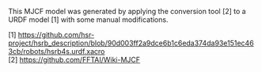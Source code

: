 This MJCF model was generated by applying the conversion tool [2] to a URDF model [1] with some manual modifications.

[1] https://github.com/hsr-project/hsrb_description/blob/90d003ff2a9dce6b1c6eda374da93e151ec463cb/robots/hsrb4s.urdf.xacro  
[2] https://github.com/FFTAI/Wiki-MJCF  
